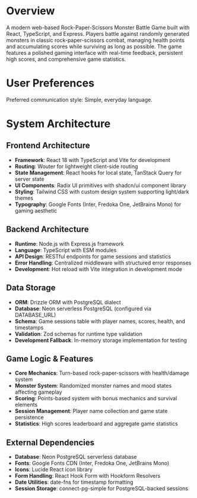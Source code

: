 # Overview

A modern web-based Rock-Paper-Scissors Monster Battle Game built with React, TypeScript, and Express. Players battle against randomly generated monsters in classic rock-paper-scissors combat, managing health points and accumulating scores while surviving as long as possible. The game features a polished gaming interface with real-time feedback, persistent high scores, and comprehensive game statistics.

# User Preferences

Preferred communication style: Simple, everyday language.

# System Architecture

## Frontend Architecture
- **Framework**: React 18 with TypeScript and Vite for development
- **Routing**: Wouter for lightweight client-side routing
- **State Management**: React hooks for local state, TanStack Query for server state
- **UI Components**: Radix UI primitives with shadcn/ui component library
- **Styling**: Tailwind CSS with custom design system supporting light/dark themes
- **Typography**: Google Fonts (Inter, Fredoka One, JetBrains Mono) for gaming aesthetic

## Backend Architecture
- **Runtime**: Node.js with Express.js framework
- **Language**: TypeScript with ESM modules
- **API Design**: RESTful endpoints for game sessions and statistics
- **Error Handling**: Centralized middleware with structured error responses
- **Development**: Hot reload with Vite integration in development mode

## Data Storage
- **ORM**: Drizzle ORM with PostgreSQL dialect
- **Database**: Neon serverless PostgreSQL (configured via DATABASE_URL)
- **Schema**: Game sessions table with player names, scores, health, and timestamps
- **Validation**: Zod schemas for runtime type validation
- **Development Fallback**: In-memory storage implementation for testing

## Game Logic & Features
- **Core Mechanics**: Turn-based rock-paper-scissors with health/damage system
- **Monster System**: Randomized monster names and mood states affecting gameplay
- **Scoring**: Points-based system with bonus mechanics and survival elements
- **Session Management**: Player name collection and game state persistence
- **Statistics**: High scores leaderboard and aggregate game statistics

## External Dependencies
- **Database**: Neon PostgreSQL serverless database
- **Fonts**: Google Fonts CDN (Inter, Fredoka One, JetBrains Mono)
- **Icons**: Lucide React icon library
- **Form Handling**: React Hook Form with Hookform Resolvers
- **Date Utilities**: date-fns for timestamp formatting
- **Session Storage**: connect-pg-simple for PostgreSQL-backed sessions